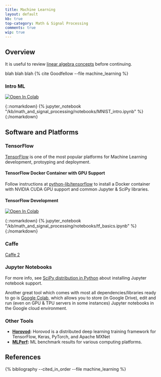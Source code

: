 ```yaml
---
title: Machine Learning
layout: default
kb: true
top-category: Math & Signal Processing
comments: true
wip: true
---
```


## Overview

It is useful to review [linear algebra concepts](linear_algebra.html) before continuing.

blah blah blah {% cite Goodfellow --file machine_learning %}

### Intro ML

[![Open In Colab](https://colab.research.google.com/assets/colab-badge.svg)](https://colab.research.google.com/github/JohnnyGOX17/john-gentile-website/blob/master/kb/math_and_signal_processing/notebooks/MNIST_intro.ipynb)

{::nomarkdown}
{% jupyter_notebook "/kb/math_and_signal_processing/notebooks/MNIST_intro.ipynb" %}
{:/nomarkdown}

## Software and Platforms

### TensorFlow

[TensorFlow](https://www.tensorflow.org/) is one of the most popular platforms for Machine Learning development, protoyping and deployment.

#### TensorFlow Docker Container with GPU Support

Follow instructions at [python-lib/tensorflow](https://github.com/JohnnyGOX17/python-lib/tree/master/tensorflow) to install a Docker container with NVIDIA CUDA GPU support and common Jupyter & SciPy libraries.

#### TensorFlow Development

[![Open In Colab](https://colab.research.google.com/assets/colab-badge.svg)](https://colab.research.google.com/github/JohnnyGOX17/john-gentile-website/blob/master/kb/math_and_signal_processing/notebooks/tf_basics.ipynb)

{::nomarkdown}
{% jupyter_notebook "/kb/math_and_signal_processing/notebooks/tf_basics.ipynb" %}
{:/nomarkdown}

### Caffe

[Caffe 2](https://caffe2.ai/)

### Jupyter Notebooks

For more info, see [SciPy distribution in Python](/kb/programming_languages/python.html#scipy) about installing Jupyter notebook support.

Another great tool which comes with most all dependencies/libraries ready to go is [Google Colab](https://colab.research.google.com/), which allows you to store (in Google Drive), edit and run (even on GPU & TPU servers in some instances) Jupyter notebooks in the Google cloud environment.

### Other Tools

* **[Horovod](https://github.com/horovod/horovod):** Horovod is a distributed deep learning training framework for TensorFlow, Keras, PyTorch, and Apache MXNet
* **[MLPerf](https://mlcommons.org/en/):** ML benchmark results for various computing platforms.

## References
{% bibliography --cited_in_order --file machine_learning %}

